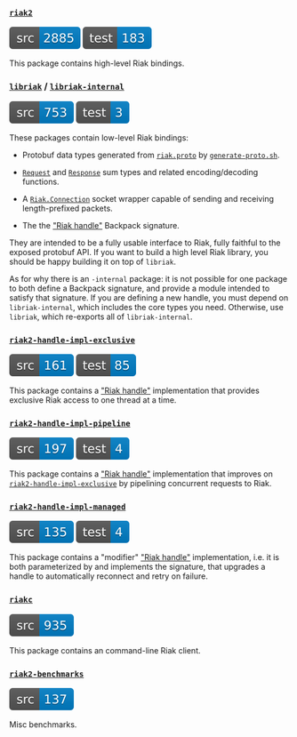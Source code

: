 ### [`riak2`](./riak2)

![riak2-src-sloc](./etc/riak2-src-sloc.svg) ![riak2-test-sloc](./etc/riak2-test-sloc.svg)

This package contains high-level Riak bindings.

### [`libriak`](./libriak) / [`libriak-internal`](./libriak-internal)

![libriak-src-sloc](./etc/libriak-src-sloc.svg) ![libriak-test-sloc](./etc/libriak-test-sloc.svg)

These packages contain low-level Riak bindings:

* Protobuf data types generated from
  [`riak.proto`](./libriak-internal/proto/riak.proto) by
  [`generate-proto.sh`](./libriak-internal/generate-proto.sh).

* [`Request`](./libriak-internal/src/Riak/Request.hs) and
  [`Response`](./libriak-internal/src/Riak/Response.hs) sum types and related
  encoding/decoding functions.

* A [`Riak.Connection`](./libriak-internal/src/Riak/Connection.hs) socket
  wrapper capable of sending and receiving length-prefixed packets.

* The the ["Riak handle"](./libriak/src/Riak/Handle/Signature.hsig) Backpack
  signature.

They are intended to be a fully usable interface to Riak, fully faithful to the
exposed protobuf API. If you want to build a high level Riak library, you should
be happy building it on top of `libriak`.

As for why there is an `-internal` package: it is not possible for one package
to both define a Backpack signature, and provide a module intended to satisfy
that signature. If you are defining a new handle, you must depend on
`libriak-internal`, which includes the core types you need. Otherwise, use
`libriak`, which re-exports all of `libriak-internal`.

### [`riak2-handle-impl-exclusive`](./riak2-handle-impl-exclusive)

![riak2-handle-impl-exclusive-src-sloc](./etc/riak2-handle-impl-exclusive-src-sloc.svg) ![riak2-handle-impl-exclusive-test-sloc](./etc/riak2-handle-impl-exclusive-test-sloc.svg)

This package contains a
["Riak handle"](./libriak/src/Riak/Interface/Signature.hsig)
implementation that provides exclusive Riak access to one thread at a time.

### [`riak2-handle-impl-pipeline`](./riak2-handle-impl-pipeline)

![riak2-handle-impl-pipeline-src-sloc](./etc/riak2-handle-impl-pipeline-src-sloc.svg) ![riak2-handle-impl-pipeline-test-sloc](./etc/riak2-handle-impl-pipeline-test-sloc.svg)

This package contains a
["Riak handle"](./libriak/src/Riak/Interface/Signature.hsig)
implementation that improves on
[`riak2-handle-impl-exclusive`](./riak2-handle-impl-exclusive) by pipelining
concurrent requests to Riak.

### [`riak2-handle-impl-managed`](./riak2-handle-impl-managed)

![riak2-handle-impl-managed-src-sloc](./etc/riak2-handle-impl-managed-src-sloc.svg) ![riak2-handle-impl-managed-test-sloc](./etc/riak2-handle-impl-managed-test-sloc.svg)

This package contains a "modifier"
["Riak handle"](./libriak/src/Riak/Interface/Signature.hsig)
implementation, i.e. it is both parameterized by and implements the signature,
that upgrades a handle to automatically reconnect and retry on failure.

### [`riakc`](./riakc)

![riakc-src-sloc](./etc/riakc-src-sloc.svg)

This package contains an command-line Riak client.

### [`riak2-benchmarks`](./riak2-benchmarks)

![riak2-benchmarks-src-sloc](./etc/riak2-benchmarks-src-sloc.svg)

Misc benchmarks.
